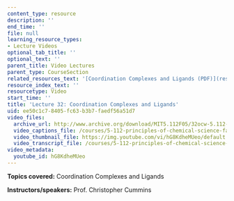 ```yaml
---
content_type: resource
description: ''
end_time: ''
file: null
learning_resource_types:
- Lecture Videos
optional_tab_title: ''
optional_text: ''
parent_title: Video Lectures
parent_type: CourseSection
related_resources_text: '[Coordination Complexes and Ligands (PDF)](resources/lecture32)'
resource_index_text: ''
resourcetype: Video
start_time: ''
title: 'Lecture 32: Coordination Complexes and Ligands'
uid: ee50c1c7-8405-fc63-b3b7-faedf56a51d7
video_files:
  archive_url: http://www.archive.org/download/MIT5.112F05/32ocw-5.112-05dec2005-220k.mp4
  video_captions_file: /courses/5-112-principles-of-chemical-science-fall-2005/3952c3df8da75cb2b3d9e9981dfc1276_hG8KdheMUeo.vtt
  video_thumbnail_file: https://img.youtube.com/vi/hG8KdheMUeo/default.jpg
  video_transcript_file: /courses/5-112-principles-of-chemical-science-fall-2005/2ec721009d0f80e32779f24e2a4f23e3_hG8KdheMUeo.pdf
video_metadata:
  youtube_id: hG8KdheMUeo
---
```


**Topics covered:** Coordination Complexes and Ligands

**Instructors/speakers:** Prof. Christopher Cummins